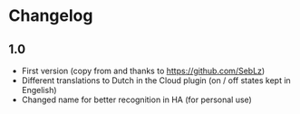 # Changelog

## 1.0

- First version (copy from and thanks to https://github.com/SebLz)
- Different translations to Dutch in the Cloud plugin (on / off states kept in Engelish)
- Changed name for better recognition in HA (for personal use)
